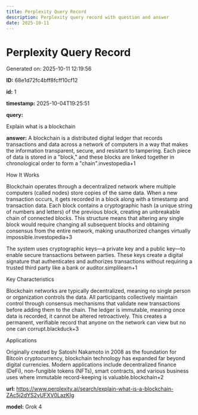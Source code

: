 ```yaml
---
title: Perplexity Query Record
description: Perplexity query record with question and answer
date: 2025-10-11
---
```


# Perplexity Query Record

Generated on: 2025-10-11 12:19:56

**ID:** 68e1d72fc4bff8fcff10cf12

**id:** 1

**timestamp:** 2025-10-04T19:25:51

**query:**

Explain what is a blockchain

**answer:** A blockchain is a distributed digital ledger that records transactions and data across a network of computers in a way that makes the information transparent, secure, and resistant to tampering. Each piece of data is stored in a "block," and these blocks are linked together in chronological order to form a "chain".investopedia+1

How It Works

Blockchain operates through a decentralized network where multiple computers (called nodes) store copies of the same data. When a new transaction occurs, it gets recorded in a block along with a timestamp and transaction data. Each block contains a cryptographic hash (a unique string of numbers and letters) of the previous block, creating an unbreakable chain of connected blocks. This structure means that altering any single block would require changing all subsequent blocks and obtaining consensus from the entire network, making unauthorized changes virtually impossible.investopedia+3

The system uses cryptographic keys—a private key and a public key—to enable secure transactions between parties. These keys create a digital signature that authenticates and authorizes transactions without requiring a trusted third party like a bank or auditor.simplilearn+1

Key Characteristics

Blockchain networks are typically decentralized, meaning no single person or organization controls the data. All participants collectively maintain control through consensus mechanisms that validate new transactions before adding them to the chain. The ledger is immutable, meaning once data is recorded, it cannot be altered retroactively. This creates a permanent, verifiable record that anyone on the network can view but no one can corrupt.blackduck+3

Applications

Originally created by Satoshi Nakamoto in 2008 as the foundation for Bitcoin cryptocurrency, blockchain technology has expanded far beyond digital currencies. Modern applications include decentralized finance (DeFi), non-fungible tokens (NFTs), smart contracts, and various business uses where immutable record-keeping is valuable.blockchain+2

**url:** https://www.perplexity.ai/search/explain-what-is-a-blockchain-ZAc5j2dYS2yUFXV0LazKIg

**model:** Grok 4

